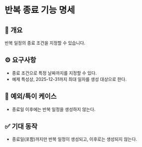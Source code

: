 # 반복 종료 기능 명세

## 📘 개요
반복 일정의 종료 조건을 지정할 수 있습니다.

## ⚙️ 요구사항
- 종료 조건으로 특정 날짜까지를 지정할 수 있다.
- 예제 특성상, 2025-12-31까지 최대 일자를 생성 대상으로 한다.

## 🧩 예외/특이 케이스
- 종료일 이후에는 반복 일정을 생성하지 않는다.

## ✅ 기대 동작
- 종료일(포함)까지만 반복 일정이 생성되고, 이후로는 생성되지 않는다.
